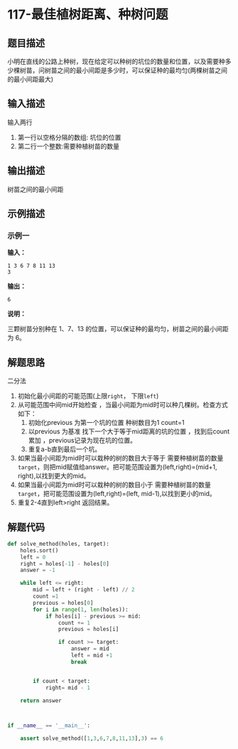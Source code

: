 #  117-最佳植树距离、种树问题

## 题目描述

小明在直线的公路上种树，现在给定可以种树的坑位的数量和位置，以及需要种多少棵树苗，问树苗之间的最小间距是多少时，可以保证种的最均匀(两棵树苗之间的最小间距最大)

## 输入描述

输入两行

1. 第一行以空格分隔的数组: 坑位的位置
2. 第二行一个整数:需要种植树苗的数量

## 输出描述

树苗之间的最小间距

## 示例描述

### 示例一

**输入：**

```text
1 3 6 7 8 11 13
3
```

**输出：**

```text
6
```

**说明：**  

三颗树苗分别种在 1、7、13 的位置，可以保证种的最均匀，树苗之间的最小间距为 6。

## 解题思路

二分法

1. 初始化最小间距的可能范围(上限`right`， 下限`left`)
2. 从可能范围中间mid开始检查 ，当最小间距为mid时可以种几棵树。检查方式如下：
   1. 初始化previous 为第一个坑的位置  种树数目为1 count=1
   2. 以previous 为基准 找下一个大于等于mid距离的坑的位置 ，找到后count累加 ，previous记录为现在坑的位置。
   3. 重复a-b直到最后一个坑。
3. 如果当最小间距为mid时可以栽种的树的数目大于等于 需要种植树苗的数量`target`，则把mid赋值给answer。把可能范围设置为(left,right)=(mid+1, right),以找到更大的mid。
4. 如果当最小间距为mid时可以栽种的树的数目小于 需要种植树苗的数量`target`，把可能范围设置为(left,right)=(left, mid-1),以找到更小的mid。
5. 重复2-4直到left>right 返回结果。

## 解题代码

```python
def solve_method(holes, target):
	holes.sort()
	left = 0
	right = holes[-1] - holes[0]
	answer = -1 

	while left <= right:
		mid = left + (right - left) // 2
		count =1 
		previous = holes[0]
		for i in range(1, len(holes)):
			if holes[i] - previous >= mid:
				count += 1
				previous = holes[i]

				if count >= target:
					answer = mid
					left = mid +1 
					break


		if count < target:
			right= mid - 1

	return answer



if __name__ == '__main__':

	assert solve_method([1,3,6,7,8,11,13],3) == 6
```



